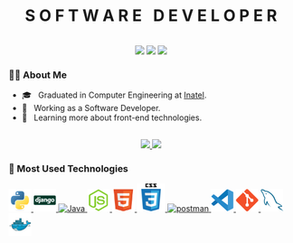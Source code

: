<div align="center">
  <h1 align="center">S O F T W A R E &nbsp; D E V E L O P E R</h1>
</div>

<div align="center">
  <br>
  <a href="mailto:leandroaquinopereira@outlook.com" alt="Outlook">
  <img src="https://img.shields.io/badge/Outlook-0078D4?style=for-the-badge&logo=microsoft-outlook&logoColor=white&link=leandroaquinopereira@outlook.com"/></a>

  <a href="https://www.linkedin.com/in/leandroaquinopereira/" alt="Linkedin">
  <img src="https://img.shields.io/badge/LinkedIn-0077B5?style=for-the-badge&logo=linkedin&logoColor=white&link=https://www.linkedin.com/in/leandroaquinopereira/"/></a>

  <a href="https://www.instagram.com/pa_leandroap/" alt="Instagram">  
  <img src="https://img.shields.io/badge/Instagram-E4405F?style=for-the-badge&logo=instagram&logoColor=white&link=pa_leandroap"/></a>
</div>

### 👨‍💻 About Me
* 🎓 &nbsp; Graduated in Computer Engineering at <a href="https://inatel.br/home/">Inatel</a>.
* 💼 &nbsp; Working as a Software Developer.
* 🌱 &nbsp; Learning more about front-end technologies.

##

<div align="center">
    <a href="https://github.com/leandroaquinopereira">
        <img height="170em" src="https://github-readme-stats.vercel.app/api?username=leandroaquinopereira&show_icons=true&theme=dark&include_all_commits=true&count_private=true"/>
        <img height="170em" src="https://github-readme-stats.vercel.app/api/top-langs/?username=leandroaquinopereira&layout=compact&langs_count=7&theme=dark"/>
    </a>
</div>

### 🤖 Most Used Technologies
<div align="left">
    <a href="https://www.python.org/" target="_blank"> 
        <img src="https://raw.githubusercontent.com/devicons/devicon/master/icons/python/python-original.svg" alt="python" width="40" height="40"/> 
    </a>
    <a href="https://www.djangoproject.com" target="_blank"> 
        <img src="https://raw.githubusercontent.com/devicons/devicon/master/icons/django/django-original.svg" alt="python" width="40" height="40"/> 
    </a> 
    <a href="https://www.java.com" target="_blank"> 
        <img src="https://www.vectorlogo.zone/logos/java/java-icon.svg" alt="Java" width="50" height="50"/>
    </a>
    <a href="https://nodejs.org" target="_blank"> 
        <img src="https://raw.githubusercontent.com/devicons/devicon/master/icons/nodejs/nodejs-original.svg" alt="nodejs" width="40" height="40"/> 
    </a> 
    <a href="https://www.w3schools.com/html/" target="_blank"> 
        <img src="https://raw.githubusercontent.com/devicons/devicon/master/icons/html5/html5-original.svg" alt="html5" width="40" height="40"/> 
    </a> 
    <a href="https://www.w3schools.com/css/" target="_blank"> 
        <img src="https://raw.githubusercontent.com/devicons/devicon/master/icons/css3/css3-original-wordmark.svg" alt="css3" width="50" height="50"/> 
    </a>
    <a href="https://postman.com" target="_blank">
        <img src="https://www.vectorlogo.zone/logos/getpostman/getpostman-icon.svg" alt="postman" width="40" height="40"/> 
    </a>
    <a href="https://code.visualstudio.com" target="_blank"> 
        <img src="https://raw.githubusercontent.com/devicons/devicon/master/icons/vscode/vscode-original.svg" alt="python" width="40" height="40"/> 
    </a> 
    <a href="https://git-scm.com" target="_blank"> 
        <img src="https://raw.githubusercontent.com/devicons/devicon/master/icons/git/git-original.svg" alt="python" width="40" height="40"/> 
    </a> 
    <a href="https://www.mysql.com" target="_blank"> 
        <img src="https://raw.githubusercontent.com/devicons/devicon/master/icons/mysql/mysql-original.svg" alt="python" width="40" height="40"/>
    </a> 
    <a href="https://www.docker.com" target="_blank"> 
        <img src="https://raw.githubusercontent.com/devicons/devicon/master/icons/docker/docker-original.svg" alt="python" width="40" height="40"/> 
    </a> 
</div>